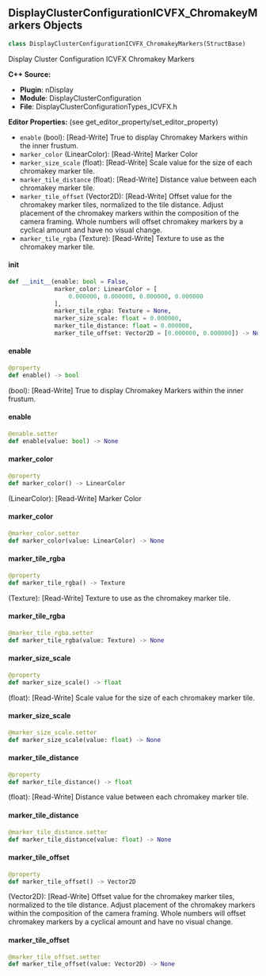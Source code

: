 ## DisplayClusterConfigurationICVFX_ChromakeyMarkers Objects

```python
class DisplayClusterConfigurationICVFX_ChromakeyMarkers(StructBase)
```

Display Cluster Configuration ICVFX Chromakey Markers

**C++ Source:**

- **Plugin**: nDisplay
- **Module**: DisplayClusterConfiguration
- **File**: DisplayClusterConfigurationTypes_ICVFX.h

**Editor Properties:** (see get_editor_property/set_editor_property)

- ``enable`` (bool):  [Read-Write] True to display Chromakey Markers within the inner frustum.
- ``marker_color`` (LinearColor):  [Read-Write] Marker Color
- ``marker_size_scale`` (float):  [Read-Write] Scale value for the size of each chromakey marker tile.
- ``marker_tile_distance`` (float):  [Read-Write] Distance value between each chromakey marker tile.
- ``marker_tile_offset`` (Vector2D):  [Read-Write] Offset value for the chromakey marker tiles, normalized to the tile distance.  Adjust placement of the chromakey markers within the composition of the camera framing.  Whole numbers will offset chromakey markers by a cyclical amount and have no visual change.
- ``marker_tile_rgba`` (Texture):  [Read-Write] Texture to use as the chromakey marker tile.

<a id="unreal.DisplayClusterConfigurationICVFX_ChromakeyMarkers.__init__"></a>

#### __init__

```python
def __init__(enable: bool = False,
             marker_color: LinearColor = [
                 0.000000, 0.000000, 0.000000, 0.000000
             ],
             marker_tile_rgba: Texture = None,
             marker_size_scale: float = 0.000000,
             marker_tile_distance: float = 0.000000,
             marker_tile_offset: Vector2D = [0.000000, 0.000000]) -> None
```

<a id="unreal.DisplayClusterConfigurationICVFX_ChromakeyMarkers.enable"></a>

#### enable

```python
@property
def enable() -> bool
```

(bool):  [Read-Write] True to display Chromakey Markers within the inner frustum.

<a id="unreal.DisplayClusterConfigurationICVFX_ChromakeyMarkers.enable"></a>

#### enable

```python
@enable.setter
def enable(value: bool) -> None
```

<a id="unreal.DisplayClusterConfigurationICVFX_ChromakeyMarkers.marker_color"></a>

#### marker_color

```python
@property
def marker_color() -> LinearColor
```

(LinearColor):  [Read-Write] Marker Color

<a id="unreal.DisplayClusterConfigurationICVFX_ChromakeyMarkers.marker_color"></a>

#### marker_color

```python
@marker_color.setter
def marker_color(value: LinearColor) -> None
```

<a id="unreal.DisplayClusterConfigurationICVFX_ChromakeyMarkers.marker_tile_rgba"></a>

#### marker_tile_rgba

```python
@property
def marker_tile_rgba() -> Texture
```

(Texture):  [Read-Write] Texture to use as the chromakey marker tile.

<a id="unreal.DisplayClusterConfigurationICVFX_ChromakeyMarkers.marker_tile_rgba"></a>

#### marker_tile_rgba

```python
@marker_tile_rgba.setter
def marker_tile_rgba(value: Texture) -> None
```

<a id="unreal.DisplayClusterConfigurationICVFX_ChromakeyMarkers.marker_size_scale"></a>

#### marker_size_scale

```python
@property
def marker_size_scale() -> float
```

(float):  [Read-Write] Scale value for the size of each chromakey marker tile.

<a id="unreal.DisplayClusterConfigurationICVFX_ChromakeyMarkers.marker_size_scale"></a>

#### marker_size_scale

```python
@marker_size_scale.setter
def marker_size_scale(value: float) -> None
```

<a id="unreal.DisplayClusterConfigurationICVFX_ChromakeyMarkers.marker_tile_distance"></a>

#### marker_tile_distance

```python
@property
def marker_tile_distance() -> float
```

(float):  [Read-Write] Distance value between each chromakey marker tile.

<a id="unreal.DisplayClusterConfigurationICVFX_ChromakeyMarkers.marker_tile_distance"></a>

#### marker_tile_distance

```python
@marker_tile_distance.setter
def marker_tile_distance(value: float) -> None
```

<a id="unreal.DisplayClusterConfigurationICVFX_ChromakeyMarkers.marker_tile_offset"></a>

#### marker_tile_offset

```python
@property
def marker_tile_offset() -> Vector2D
```

(Vector2D):  [Read-Write] Offset value for the chromakey marker tiles, normalized to the tile distance.  Adjust placement of the chromakey markers within the composition of the camera framing.  Whole numbers will offset chromakey markers by a cyclical amount and have no visual change.

<a id="unreal.DisplayClusterConfigurationICVFX_ChromakeyMarkers.marker_tile_offset"></a>

#### marker_tile_offset

```python
@marker_tile_offset.setter
def marker_tile_offset(value: Vector2D) -> None
```

<a id="unreal.DisplayClusterConfigurationICVFX_ChromakeySettings"></a>